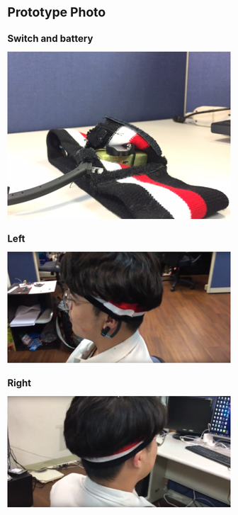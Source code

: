 # Prototype Photo
## Switch and battery
![](./pt_0.jpg)

## Left
![](./pt_1.png)

## Right
![](./pt_2.png)